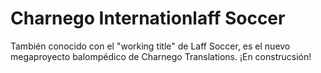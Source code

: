 # Charnego Internationlaff Soccer
También conocido con el "working title" de Laff Soccer, es el nuevo megaproyecto balompédico de Charnego Translations. ¡En construcsión!
